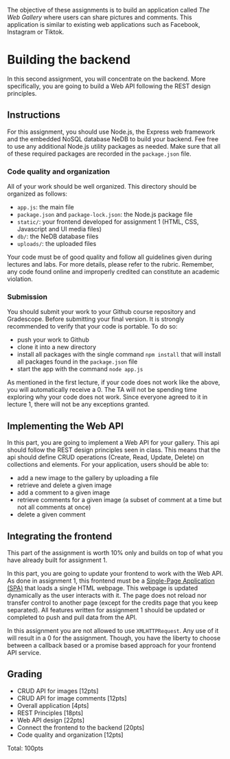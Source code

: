 The objective of these assignments is to build an application called *The Web Gallery* where users can share pictures and comments. This application is similar to existing web applications such as Facebook, Instagram or Tiktok. 

# Building the backend

In this second assignment, you will concentrate on the backend. More specifically, you are going to build a Web API following the REST design principles.

## Instructions

For this assignment, you should use Node.js, the Express web framework and the embedded NoSQL database NeDB to build your backend. Fee free to use any additional Node.js utility packages as needed. Make sure that all of these required packages are recorded in the `package.json` file.

### Code quality and organization

All of your work should be well organized. This directory should be organized as follows:

- `app.js`: the main file
- `package.json` and `package-lock.json`: the Node.js package file
- `static/`: your frontend developed for assignment 1 (HTML, CSS, Javascript and UI media files)
- `db/`: the NeDB database files
- `uploads/`: the uploaded files

Your code must be of good quality and follow all guidelines given during lectures and labs. For more details, please refer to the rubric. Remember, any code found online and improperly credited can constitute an academic violation. 

### Submission

You should submit your work to your Github course repository and Gradescope.
Before submitting your final version. It is strongly recommended to verify that your code is portable. To do so:

- push your work to Github
- clone it into a new directory
- install all packages with the single command `npm install` that will install all packages found in the `package.json` file
- start the app with the command `node app.js`

As mentioned in the first lecture, if your code does not work like the above, you will automatically receive a 0.
The TA will not be spending time exploring why your code does not work. Since everyone agreed to it in lecture 1,
there will not be any exceptions granted.

## Implementing the Web API

In this part, you are going to implement a Web API for your gallery. This api should follow the REST design principles seen in class. This means that the api should define CRUD operations (Create, Read, Update, Delete) on collections and elements. For your application, users should be able to:

- add a new image to the gallery by uploading a file
- retrieve and delete a given image
- add a comment to a given image
- retrieve comments for a given image (a subset of comment at a time but not all comments at once)
- delete a given comment

## Integrating the frontend

This part of the assignment is worth 10% only and builds on top of what you have already built for assignment 1.

In this part, you are going to update your frontend to work with the Web API. As done in assignment 1, this frontend must be a [Single-Page Application (SPA)](https://en.wikipedia.org/wiki/Single-page_application) that loads a single HTML webpage. This webpage is updated dynamically as the user interacts with it. The page does not reload nor transfer control to another page (except for the credits page that you keep separated). All features written for assignment 1 should be updated or completed to push and pull data from the API.

In this assignment you are not allowed to use `XMLHTTPRequest`. Any use of it will result in a 0 for the assignment.
Though, you have the liberty to choose between a callback based or a promise based approach for your frontend API
service.

## Grading
- CRUD API for images [12pts]
- CRUD API for image comments [12pts]
- Overall application [4pts]
- REST Principles [18pts]
- Web API design [22pts]
- Connect the frontend to the backend [20pts]
- Code quality and organization [12pts]

Total: 100pts